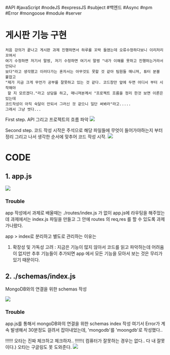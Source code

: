 #API #javaScript #nodeJS #expressJS #subject #백엔드 #Async #npm #Error #mongoose #module #server 

# 게시판 기능 구현
	처음 강의가 끝나고 게시판 과제 진행하면서 하루를 꼬박 들였는데 오류수정하다보니 이리저리 꼬여서
	여기 수정하면 저기서 말썽, 저기 수정하면 여기서 말썽 "내가 이해를 못하고 진행하는거라서 안되나 
	보다"라고 생각했고 이러다가는 혼자서는 아무것도 못할 것 같아 팀원들 매니져, 튜터 분블 붙잡고 
	"제가 지금 크게 무언가 공부를 잘못하고 있는 것 같다. 코드창만 앞에 두면 어디서 부터 시작해야
	 할 지 모르겠다."라고 상담을 하고, 매니져분께서 "프로젝트 흐름을 정리 한것 보면 이론은 있는데
	코드작성이 아직 숙달이 안되서 그러신 것 같으니 일단 써봐라"라고.....
	그래서 그냥 썻다...

First step. API 그리고 프로젝트의 흐름 파악
![](https://i.imgur.com/LOuTEO1.jpg)

Second step. 코드 작성
시작은 주석으로 해당 파일들에 무엇이 들어가야하는지 부터 정리 그리고 나서 생각한 순서에 맞추어 
코드 작성 시작.
![](https://i.imgur.com/cL0QhKQ.png)
# CODE 
## 1. app.js

![](https://i.imgur.com/m01i5WU.png)

### Trouble
app 작성에서 과제로 배울때는 ./routes/index.js 가 없이 app.js에 라우팅을 해주었는데 과제에서는 
index.js 파일을 만들고 그 안에 routes 의 req,res 를 할 수 있도록 과제가나왔다.

app > index로 분리하고 별도로 관리하는 이유는 
1. 확장성 및 가독성 고려  : 지금은 기능이 많지 않아서 코드를 읽고 파악하는데 어려움이 없지만 
					   추후 기능들이 추가되면 app 에서 모든 기능을 모아서 보는 것은 무리가 있기 때문이다. 

## 2. ./schemas/index.js

MongoDB와의 연결을 위한 schemas 작성

![](https://i.imgur.com/edY8jyt.png)

### Trouble
app.js를 통해서 mongoDB와의 연결을 위한 schemas index 작성
여기서 Error가 계속 발생해서 30분정도 걸려서 잡아내었는데,
'mongodb'를 'moongdb'로 작성했다..  

‼‼‼ 오타는 진짜 체크하고 체크하자.. ‼‼‼( 컴퓨터가 잘못하는 경우는 없다.. 다 내 잘못이다.)
오타는 구글링도 못 도와준다.
![](https://i.imgur.com/NgxCLTm.png)

